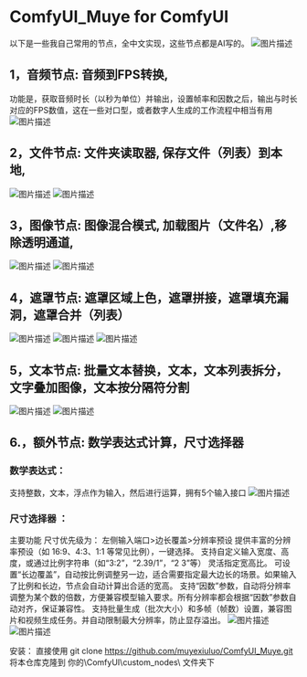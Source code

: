 # ComfyUI_Muye for ComfyUI

以下是一些我自己常用的节点，全中文实现，这些节点都是AI写的。
![图片描述](./示例图片/所有节点预览.png)

## 1，音频节点: 音频到FPS转换,
功能是，获取音频时长（以秒为单位）并输出，设置帧率和因数之后，输出与时长对应的FPS数值，这在一些对口型，或者数字人生成的工作流程中相当有用
![图片描述](./示例图片/音频到FPS.png)

## 2，文件节点: 文件夹读取器, 保存文件（列表）到本地,
![图片描述](./示例图片/文件夹读取器.png)
![图片描述](./示例图片/文件读取+保存文件.png)

## 3，图像节点: 图像混合模式, 加载图片（文件名）,移除透明通道,
![图片描述](./示例图片/移除透明通道.png)
![图片描述](./示例图片/文字叠加+图像混合.png)

## 4，遮罩节点: 遮罩区域上色，遮罩拼接，遮罩填充漏洞，遮罩合并（列表）
![图片描述](./示例图片/遮罩区域上色+遮罩填充.png)
![图片描述](./示例图片/遮罩拼接.png)
![图片描述](./示例图片/遮罩合并.png)

## 5，文本节点: 批量文本替换，文本，文本列表拆分，文字叠加图像，文本按分隔符分割
![图片描述](./示例图片/文字叠加.png) 
![图片描述](./示例图片/基础节点.png) 

## 6.，额外节点: 数学表达式计算，尺寸选择器
### 数学表达式：
支持整数，文本，浮点作为输入，然后进行运算，拥有5个输入接口
![图片描述](./示例图片/数学表达式.png)

### 尺寸选择器 ：
主要功能
尺寸优先级为： 左侧输入端口>边长覆盖>分辨率预设
提供丰富的分辨率预设（如 16:9、4:3、1:1 等常见比例），一键选择。
支持自定义输入宽度、高度，或通过比例字符串（如“3:2”，“2.39/1”，“2 3”等） 灵活指定宽高比。
可设置“长边覆盖”，自动按比例调整另一边，适合需要指定最大边长的场景。如果输入了比例和长边，节点会自动计算出合适的宽高。
支持“因数”参数，自动将分辨率调整为某个数的倍数，方便兼容模型输入要求。所有分辨率都会根据“因数”参数自动对齐，保证兼容性。
支持批量生成（批次大小）和多帧（帧数）设置，兼容图片和视频生成任务。并自动限制最大分辨率，防止显存溢出。
![图片描述](./示例图片/尺寸选择.png) ![图片描述](./示例图片/尺寸预设.png)

安装：
直接使用 git clone https://github.com/muyexiuluo/ComfyUI_Muye.git 将本仓库克隆到
你的\ComfyUI\custom_nodes\ 文件夹下

